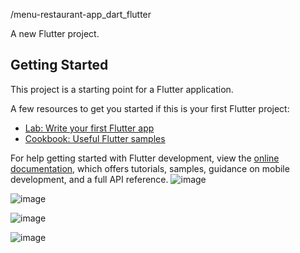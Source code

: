 /menu-restaurant-app_dart_flutter

A new Flutter project.

## Getting Started

This project is a starting point for a Flutter application.

A few resources to get you started if this is your first Flutter project:

- [Lab: Write your first Flutter app](https://docs.flutter.dev/get-started/codelab)
- [Cookbook: Useful Flutter samples](https://docs.flutter.dev/cookbook)

For help getting started with Flutter development, view the
[online documentation](https://docs.flutter.dev/), which offers tutorials,
samples, guidance on mobile development, and a full API reference.
![image](https://github.com/T0XT/menu-restaurant-app_dart_flutterr/assets/149956522/7d368a53-46d5-49f7-adfa-f635386c0ed5)


![image](https://github.com/T0XT/menu-restaurant-app_dart_flutterr/assets/149956522/f18837da-7030-4cc7-bfce-846730f23044)


![image](https://github.com/T0XT/menu-restaurant-app_dart_flutterr/assets/149956522/80f639d7-c802-4311-ab5b-f7ebf3386c37)


![image](https://github.com/T0XT/menu-restaurant-app_dart_flutterr/assets/149956522/789505ec-1b74-496f-9f32-2eaa2a56c752)












